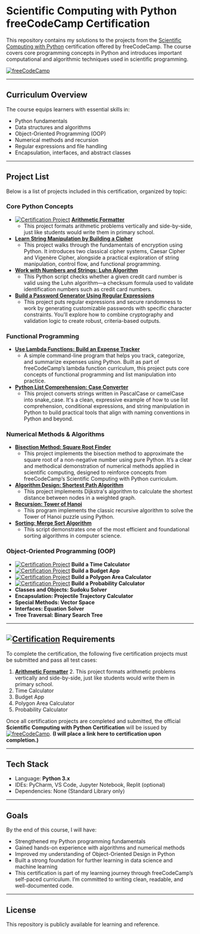 # Scientific Computing with Python freeCodeCamp Certification

This repository contains my solutions to the projects from the [Scientific Computing with Python](https://www.freecodecamp.org/learn/scientific-computing-with-python/) certification offered by freeCodeCamp. The course covers core programming concepts in Python and introduces important computational and algorithmic techniques used in scientific programming.

[![freeCodeCamp](https://img.shields.io/badge/freeCodeCamp-Scientific_Computing_with_Python-0A0A23?logo=freeCodeCamp&logoColor=white&style=flat)](https://www.freecodecamp.org/learn/scientific-computing-with-python/)

---

## Curriculum Overview

The course equips learners with essential skills in:

- Python fundamentals
- Data structures and algorithms
- Object-Oriented Programming (OOP)
- Numerical methods and recursion
- Regular expressions and file handling
- Encapsulation, interfaces, and abstract classes

---

## Project List

Below is a list of projects included in this certification, organized by topic:

### Core Python Concepts

- [![Certification Project](https://img.shields.io/badge/Certification-Project-blueviolet?style=flat&logo=python&logoColor=white)]()
  [**Arithmetic Formatter**](./Certification-Projects/Arithmetic%20Porgram)
  - This project formats arithmetic problems vertically and side-by-side, just like students would write them in primary school.
- [**Learn String Manipulation by Building a Cipher**](./Non-Certification-Projects/Section%201/cipher)
  - This project walks through the fundamentals of encryption using Python. It introduces two classical cipher systems, Caesar Cipher and Vigenère Cipher, alongside a practical exploration of string manipulation, control flow, and functional programming.
- [**Work with Numbers and Strings: Luhn Algorithm**](./Non-Certification-Projects/Section%201/Luhn%20Algo)
  - This Python script checks whether a given credit card number is valid using the Luhn algorithm—a checksum formula used to validate identification numbers such as credit card numbers.
- [**Build a Password Generator Using Regular Expressions**](./Non-Certification-Projects/Section%202/Password%20Generator)
  - This project puts regular expressions and secure randomness to work by generating customizable passwords with specific character constraints. You'll explore how to combine cryptography and validation logic to create robust, criteria-based outputs.

### Functional Programming

- [**Use Lambda Functions: Build an Expense Tracker**](./Non-Certification-Projects/Section%201/Expense%20Tracker)
  - A simple command-line program that helps you track, categorize, and summarize expenses using Python. Built as part of freeCodeCamp’s lambda function curriculum, this project puts core concepts of functional programming and list manipulation into practice.
- [**Python List Comprehension: Case Converter**](./Non-Certification-Projects/Section%201/Case%20Converter)
  - This project converts strings written in PascalCase or camelCase into snake_case. It's a clean, expressive example of how to use list comprehension, conditional expressions, and string manipulation in Python to build practical tools that align with naming conventions in Python and beyond.

### Numerical Methods & Algorithms

- [**Bisection Method: Square Root Finder**](./Non-Certification-Projects/Section%201/Find%20the%20Square%20Root%20of%20a%20Number)
  - This project implements the bisection method to approximate the square root of a non-negative number using pure Python. It’s a clear and methodical demonstration of numerical methods applied in scientific computing, designed to reinforce concepts from freeCodeCamp’s Scientific Computing with Python curriculum.
- [**Algorithm Design: Shortest Path Algorithm**](./Non-Certification-Projects/Section%202/Shortest%20Path)
  - This project implements Dijkstra's algorithm to calculate the shortest distance between nodes in a weighted graph.
- [**Recursion: Tower of Hanoi**](./Non-Certification-Projects/Section%202/Tower%20of%20Hanoi%20Puzzle)
  - This program implements the classic recursive algorithm to solve the Tower of Hanoi puzzle using Python.
- [**Sorting: Merge Sort Algorithm**](./Non-Certification-Projects/Section%202/Merge%20Sort%20Algo)
  - This script demonstrates one of the most efficient and foundational sorting algorithms in computer science. 

### Object-Oriented Programming (OOP)

- [![Certification Project](https://img.shields.io/badge/Certification-Project-blueviolet?style=flat&logo=python&logoColor=white)]() **Build a Time Calculator**
- [![Certification Project](https://img.shields.io/badge/Certification-Project-blueviolet?style=flat&logo=python&logoColor=white)]() **Build a Budget App**
- [![Certification Project](https://img.shields.io/badge/Certification-Project-blueviolet?style=flat&logo=python&logoColor=white)]() **Build a Polygon Area Calculator**
- [![Certification Project](https://img.shields.io/badge/Certification-Project-blueviolet?style=flat&logo=python&logoColor=white)]() **Build a Probability Calculator**
- **Classes and Objects: Sudoku Solver**
- **Encapsulation: Projectile Trajectory Calculator**
- **Special Methods: Vector Space**
- **Interfaces: Equation Solver**
- **Tree Traversal: Binary Search Tree**

---

## [![Certification](https://img.shields.io/badge/Certification-Project-blueviolet?style=flat&logo=python&logoColor=white)]() Requirements

To complete the certification, the following five certification projects must be submitted and pass all test cases:

1. [**Arithmetic Formatter**](./Certification-Projects/Arithmetic%20Porgram)
   2. This project formats arithmetic problems vertically and side-by-side, just like students would write them in primary school.
2. Time Calculator
3. Budget App
4. Polygon Area Calculator
5. Probability Calculator

Once all certification projects are completed and submitted, the official **Scientific Computing with Python Certification** will be issued by [![freeCodeCamp](https://img.shields.io/badge/freeCodeCamp-Scientific_Computing_with_Python-0A0A23?logo=freeCodeCamp&logoColor=white&style=flat)](https://www.freecodecamp.org/learn/scientific-computing-with-python/). **(I will place a link here to certification upon completion.)**

---

## Tech Stack

- Language: **Python 3.x**
- IDEs: PyCharm, VS Code, Jupyter Notebook, Replit (optional)
- Dependencies: None (Standard Library only)

---

## Goals

By the end of this course, I will have:

- Strengthened my Python programming fundamentals
- Gained hands-on experience with algorithms and numerical methods
- Improved my understanding of Object-Oriented Design in Python
- Built a strong foundation for further learning in data science and machine learning
- This certification is part of my learning journey through freeCodeCamp’s self-paced curriculum. I’m committed to writing clean, readable, and well-documented code.

---

## License

This repository is publicly available for learning and reference.